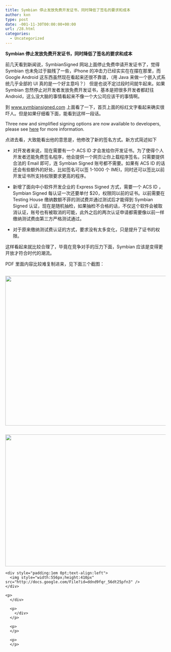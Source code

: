 ```yaml
---
title: Symbian 停止发放免费开发证书，同时降低了签名的要求和成本
author: kxn
type: post
date: -001-11-30T00:00:00+00:00
url: /28.html
categories:
  - Uncategorized
---
```


**Symbian 停止发放免费开发证书，同时降低了签名的要求和成本**

前几天看到新闻说，SymbianSigned 网站上面停止免费申请开发证书了，觉得 Symbian 也未免过于脑残了一些，iPhone 的冲击力已经实实在在摆在那里，而 Google Android 这东西虽然现在看起来还很不靠谱，（用 Java 来做一个嵌入式系统几乎全部的 UI 真的是一个好主意吗？） 但是也说不定过段时间就牛起来。如果 Symbian 忽然停止对开发者发放免费开发证书，基本是把很多开发者都赶往 Android，这么没大脑的事情看起来不像一个大公司应该干的事情啊。

到 www.symbiansigned.com 上面看了一下，首页上面的标红文字看起来确实很吓人。但是如果仔细看下面，能看到这样一段话。

Three new and simplified signing options are now available to developers, please see [here][1] for more information.

点进去看，大致能看出他的意思是，他修改了新的签名方式。新方式简述如下

- 对开发者来说，现在需要有一个 ACS ID 才会发给你开发证书。为了使得个人开发者还能免费签名程序，他会提供一个网页让你上载程序签名，只需要提供合法的 Email 即可，连 Symbian Signed 账号都不需要。如果有 ACS ID 的话还会有些额外的好处，比如签名可以签 1-1000 个 IMEI，同时还可以签比以前开发证书所支持权限要求更高的程序。

- 新增了面向中小软件开发企业的 Express Signed 方式，需要一个 ACS ID ，Symbian Signed 每认证一次还要单付 $20，权限同以前的证书。以前需要在 Testing House 缴纳数额不菲的测试费并通过测试后才能得到 Symbian Signed 认证，现在是随机抽检，如果抽检不合格的话，不仅这个软件会被取消认证，账号也有被取消的可能，此外之后的两次认证申请都需要像以前一样缴纳测试费由第三方严格测试通过。
- 对于原来缴纳测试费认证的方式，要求没有太多变化，只是提升了证书的权限。

这样看起来就比较合理了，毕竟在竞争对手的压力下面，Symbian 应该是变得更开放才符合时代的潮流。

PDF 里面内容比较难复制进来，见下面三个截图：

<div style="padding:1em 0pt;text-align:left">
  <img style="width:565px;height:470px" src="http://docs.google.com/File?id=ddnd9fqr_54gphk37f8" /></p> 
  
  <div style="padding:1em 0pt;text-align:left">
    <img style="width:568px;height:414px" src="http://docs.google.com/File?id=ddnd9fqr_55fj8b88hb" /></p> 
    
    <div style="padding:1em 0pt;text-align:left">
      <img style="width:556px;height:410px" src="http://docs.google.com/File?id=ddnd9fqr_56dt25pfn3" />
    </div>
    
    <p>
      </div> 
      
      <p>
        </div>
      </p>
      
      <p>
      </p>
      
      <p>
      </p>

[1]: http://developer.symbian.com/main/signed/
